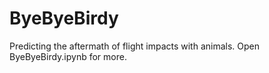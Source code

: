 # ByeByeBirdy
Predicting the aftermath of flight impacts with animals.
Open ByeByeBirdy.ipynb for more.
